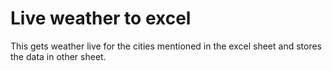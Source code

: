 # Live weather to excel

This gets weather live for the cities mentioned in the excel sheet and stores the data in other sheet.
